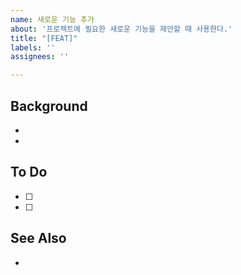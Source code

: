 ```yaml
---
name: 새로운 기능 추가
about: '프로젝트에 필요한 새로운 기능을 제안할 때 사용한다.'
title: "[FEAT]"
labels: ''
assignees: ''

---
```


## Background
-
-

## To Do
- [ ]
- [ ]

## See Also
-